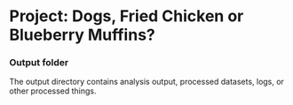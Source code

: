# Project: Dogs, Fried Chicken or Blueberry Muffins? 
### Output folder

The output directory contains analysis output, processed datasets, logs, or other processed things.

